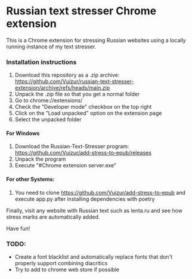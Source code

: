# Russian text stresser Chrome extension

This is a Chrome extension for stressing Russian websites using a locally running instance of my text stresser.

### Installation instructions

1. Download this repository as a .zip archive: https://github.com/Vuizur/russian-text-stresser-extension/archive/refs/heads/main.zip
2. Unpack the .zip file so that you get a normal folder
3. Go to chrome://extensions/
4. Check the "Developer mode" checkbox on the top right
5. Click on the "Load unpacked" option on the extension page
6. Select the unpacked folder
#### For Windows
1. Download the Russian-Text-Stresser program: https://github.com/Vuizur/add-stress-to-epub/releases
2. Unpack the program
3. Execute "#Chrome extension server.exe"
#### For other Systems:
1. You need to clone https://github.com/Vuizur/add-stress-to-epub and execute app.py after installing dependencies with poetry

Finally, visit any website with Russian text such as lenta.ru and see how stress marks are automatically added.

Have fun!

### TODO:
* Create a font blacklist and automatically replace fonts that don't properly support combining diacritics
* Try to add to chrome web store if possible